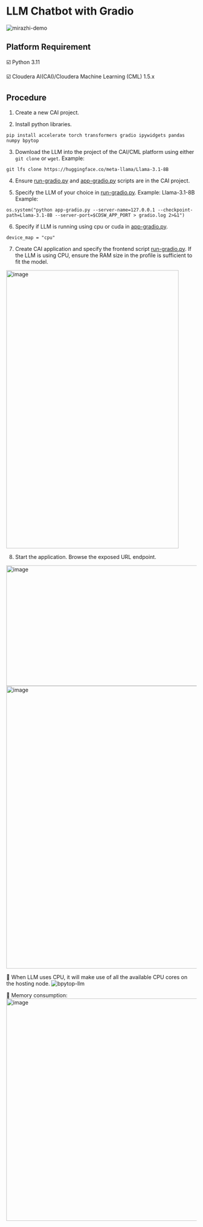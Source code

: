 # LLM Chatbot with Gradio

![mirazhi-demo](https://github.com/user-attachments/assets/447bdd44-73ff-42ee-a179-b26be2ce8db4)

## Platform Requirement
☑️ Python 3.11

☑️ Cloudera AI(CAI)/Cloudera Machine Learning (CML) 1.5.x

## Procedure

1. Create a new CAI project.
   
2. Install python libraries.
  ```
  pip install accelerate torch transformers gradio ipywidgets pandas numpy bpytop
  ```

3. Download the LLM into the project of the CAI/CML platform using either `git clone` or `wget`.
Example:
  ```
  git lfs clone https://huggingface.co/meta-llama/Llama-3.1-8B
  ```

4. Ensure [run-gradio.py](run-gradio.py) and [app-gradio.py](app-gradio.py) scripts are in the CAI project.

5. Specify the LLM of your choice in [run-gradio.py](run-gradio.py). Example: Llama-3.1-8B
Example:
  ```
  os.system("python app-gradio.py --server-name=127.0.0.1 --checkpoint-path=Llama-3.1-8B --server-port=$CDSW_APP_PORT > gradio.log 2>&1")
  ```

6. Specify if LLM is running using cpu or cuda in [app-gradio.py](app-gradio.py).
  ```
  device_map = "cpu"
  ```
 
7. Create CAI application and specify the frontend script [run-gradio.py](run-gradio.py). If the LLM is using CPU, ensure the RAM size in the profile is sufficient to fit the model.
<img width="456" height="734" alt="image" src="https://github.com/user-attachments/assets/69ba8fb5-3b7e-4953-91f7-728f561332f3" />

8. Start the application. Browse the exposed URL endpoint.
<img width="669" height="318" alt="image" src="https://github.com/user-attachments/assets/82646a28-c8d6-4f10-95a4-9bb84389289a" />
<img width="669" height="746" alt="image" src="https://github.com/user-attachments/assets/882ead4c-78cb-4d39-94cf-dd394ba792b1" />

🔺 When LLM uses CPU, it will make use of all the available CPU cores on the hosting node.
![bpytop-llm](https://github.com/user-attachments/assets/74778045-b1a4-4ea3-a602-e7e86cc10d07)

🔺 Memory consumption:
<img width="669" height="587" alt="image" src="https://github.com/user-attachments/assets/e8fdf550-e413-4396-ba0a-63cc10e1a9fb" />



